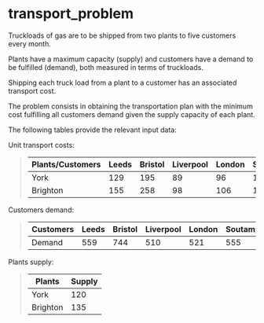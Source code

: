 # transport_problem

Truckloads of gas are to be shipped from two plants to five customers every month. 

Plants have a maximum capacity (supply) and customers have a demand to be fulfilled (demand), both measured in terms of truckloads.

Shipping each truck load from a plant to a customer has an associated transport cost.

The problem consists in obtaining the transportation plan with the minimum cost fulfilling all customers demand given the supply capacity of each plant.

The following tables provide the relevant input data:

Unit transport costs:

> Plants/Customers| Leeds  | Bristol  | Liverpool  | London  | Soutampton  | 
>---        | ---| ---| ---| ---| ---| 
> York   | 129| 195|  89|  96| 110| 
> Brighton | 155| 258|  98| 106| 123| 

Customers demand:
>  Customers| Leeds  | Bristol  | Liverpool  | London  | Soutampton  |
>---        | ---| ---| ---| ---| ---| 
> Demand    | 559| 744| 510| 521| 555| 

Plants supply:
> Plants    |  Supply  |
>---        | ---| 
> York   | 120| 
> Brighton | 135| 
